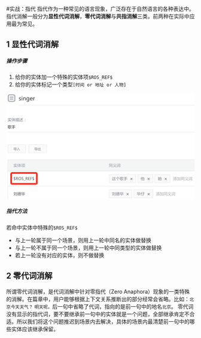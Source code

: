 #实战：指代
指代作为一种常见的语言现象，广泛存在于自然语言的各种表达中。指代消解一般分为**显性代词消解**，**零代词消解**与**共指消解**三类。前两种在实际中应用最为常见。

## 1 显性代词消解
##### 操作步骤
1. 给你的实体加一个特殊的实体项`$ROS_REF$`
2. 给你的实体标记一个类型`[时间 or 地址 or 人物]` 

![](images/1491740128.png)

##### 指代方法

若命中实体中特殊的`$ROS_REF$`

 - 与上一轮属于同一个场景，则用上一轮中同名的实体做替换
 - 与上一轮不属于同一个场景，则用上一轮中同类型的实体做替换
 - 若上一轮没有对应的实体，则不做替换

## 2 零代词消解
所谓零代词消解，是代词消解中针对零指代（Zero Anaphora）现象的一类特殊的消解。在篇章中，用户能够根据上下文关系推断出的部分经常会省略。比如：`北京今天天气？` `明天呢。`后一句中省略了代词，指向的是前一句中的地名`北京`。
零代词没有显示的指代词，要不要继承前一句中的实体就是一个问题，全部继承肯定不合适。所以我们将这个问题推迟到场景内去解决，具体的场景内最清楚前一句中的哪些实体应该继承保留。

